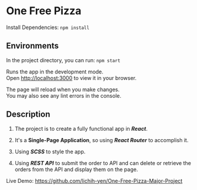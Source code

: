 # One Free Pizza

Install Dependencies: `npm install`


## Environments

In the project directory, you can run: `npm start`

Runs the app in the development mode.\
Open [http://localhost:3000](http://localhost:3000) to view it in your browser.

The page will reload when you make changes.\
You may also see any lint errors in the console.


## Description

1. The project is to create a fully functional app in ***React***.

2. It's a **Single-Page Application**, so using ***React Router*** to accomplish it.

3. Using ***SCSS*** to style the app.

4. Using ***REST API*** to submit the order to API and can delete or retrieve the orders from the API and
display them on the page.

Live Demo: https://github.com/lichih-yen/One-Free-Pizza-Major-Project
